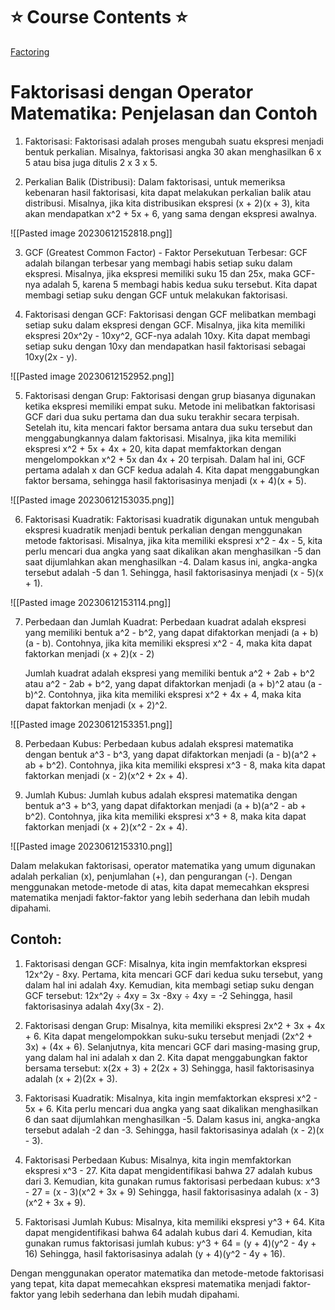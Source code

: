# ⭐️ Course Contents ⭐️

[Factoring](https://www.youtube.com/watch?v=FK6Uws9-9SU&list=PLAEgL_CQRjwSK844Tmveev_UM2B0BvERL&index=5)

# Faktorisasi dengan Operator Matematika: Penjelasan dan Contoh

1. Faktorisasi:
   Faktorisasi adalah proses mengubah suatu ekspresi menjadi bentuk perkalian. Misalnya, faktorisasi angka 30 akan menghasilkan 6 x 5 atau bisa juga ditulis 2 x 3 x 5.

2. Perkalian Balik (Distribusi):
   Dalam faktorisasi, untuk memeriksa kebenaran hasil faktorisasi, kita dapat melakukan perkalian balik atau distribusi. Misalnya, jika kita distribusikan ekspresi (x + 2)(x + 3), kita akan mendapatkan x^2 + 5x + 6, yang sama dengan ekspresi awalnya.

![[Pasted image 20230612152818.png]]

3. GCF (Greatest Common Factor) - Faktor Persekutuan Terbesar:
   GCF adalah bilangan terbesar yang membagi habis setiap suku dalam ekspresi. Misalnya, jika ekspresi memiliki suku 15 dan 25x, maka GCF-nya adalah 5, karena 5 membagi habis kedua suku tersebut. Kita dapat membagi setiap suku dengan GCF untuk melakukan faktorisasi.

4. Faktorisasi dengan GCF:
   Faktorisasi dengan GCF melibatkan membagi setiap suku dalam ekspresi dengan GCF. Misalnya, jika kita memiliki ekspresi 20x^2y - 10xy^2, GCF-nya adalah 10xy. Kita dapat membagi setiap suku dengan 10xy dan mendapatkan hasil faktorisasi sebagai 10xy(2x - y).

![[Pasted image 20230612152952.png]]

5. Faktorisasi dengan Grup:
   Faktorisasi dengan grup biasanya digunakan ketika ekspresi memiliki empat suku. Metode ini melibatkan faktorisasi GCF dari dua suku pertama dan dua suku terakhir secara terpisah. Setelah itu, kita mencari faktor bersama antara dua suku tersebut dan menggabungkannya dalam faktorisasi. Misalnya, jika kita memiliki ekspresi x^2 + 5x + 4x + 20, kita dapat memfaktorkan dengan mengelompokkan x^2 + 5x dan 4x + 20 terpisah. Dalam hal ini, GCF pertama adalah x dan GCF kedua adalah 4. Kita dapat menggabungkan faktor bersama, sehingga hasil faktorisasinya menjadi (x + 4)(x + 5).

![[Pasted image 20230612153035.png]]

6. Faktorisasi Kuadratik:
   Faktorisasi kuadratik digunakan untuk mengubah ekspresi kuadratik menjadi bentuk perkalian dengan menggunakan metode faktorisasi. Misalnya, jika kita memiliki ekspresi x^2 - 4x - 5, kita perlu mencari dua angka yang saat dikalikan akan menghasilkan -5 dan saat dijumlahkan akan menghasilkan -4. Dalam kasus ini, angka-angka tersebut adalah -5 dan 1. Sehingga, hasil faktorisasinya menjadi (x - 5)(x + 1).

![[Pasted image 20230612153114.png]]

7. Perbedaan dan Jumlah Kuadrat:
   Perbedaan kuadrat adalah ekspresi yang memiliki bentuk a^2 - b^2, yang dapat difaktorkan menjadi (a + b)(a - b). Contohnya, jika kita memiliki ekspresi x^2 - 4, maka kita dapat faktorkan menjadi (x + 2)(x - 2)

   Jumlah kuadrat adalah ekspresi yang memiliki bentuk a^2 + 2ab + b^2 atau a^2 - 2ab + b^2, yang dapat difaktorkan menjadi (a + b)^2 atau (a - b)^2. Contohnya, jika kita memiliki ekspresi x^2 + 4x + 4, maka kita dapat faktorkan menjadi (x + 2)^2.

![[Pasted image 20230612153351.png]]

8. Perbedaan Kubus:
   Perbedaan kubus adalah ekspresi matematika dengan bentuk a^3 - b^3, yang dapat difaktorkan menjadi (a - b)(a^2 + ab + b^2). Contohnya, jika kita memiliki ekspresi x^3 - 8, maka kita dapat faktorkan menjadi (x - 2)(x^2 + 2x + 4).

9. Jumlah Kubus:
   Jumlah kubus adalah ekspresi matematika dengan bentuk a^3 + b^3, yang dapat difaktorkan menjadi (a + b)(a^2 - ab + b^2). Contohnya, jika kita memiliki ekspresi x^3 + 8, maka kita dapat faktorkan menjadi (x + 2)(x^2 - 2x + 4).

![[Pasted image 20230612153310.png]]

Dalam melakukan faktorisasi, operator matematika yang umum digunakan adalah perkalian (x), penjumlahan (+), dan pengurangan (-). Dengan menggunakan metode-metode di atas, kita dapat memecahkan ekspresi matematika menjadi faktor-faktor yang lebih sederhana dan lebih mudah dipahami.

## Contoh:

1. Faktorisasi dengan GCF:
   Misalnya, kita ingin memfaktorkan ekspresi 12x^2y - 8xy. Pertama, kita mencari GCF dari kedua suku tersebut, yang dalam hal ini adalah 4xy. Kemudian, kita membagi setiap suku dengan GCF tersebut:
   12x^2y ÷ 4xy = 3x
   -8xy ÷ 4xy = -2
   Sehingga, hasil faktorisasinya adalah 4xy(3x - 2).

2. Faktorisasi dengan Grup:
   Misalnya, kita memiliki ekspresi 2x^2 + 3x + 4x + 6. Kita dapat mengelompokkan suku-suku tersebut menjadi (2x^2 + 3x) + (4x + 6). Selanjutnya, kita mencari GCF dari masing-masing grup, yang dalam hal ini adalah x dan 2. Kita dapat menggabungkan faktor bersama tersebut:
   x(2x + 3) + 2(2x + 3)
   Sehingga, hasil faktorisasinya adalah (x + 2)(2x + 3).

3. Faktorisasi Kuadratik:
   Misalnya, kita ingin memfaktorkan ekspresi x^2 - 5x + 6. Kita perlu mencari dua angka yang saat dikalikan menghasilkan 6 dan saat dijumlahkan menghasilkan -5. Dalam kasus ini, angka-angka tersebut adalah -2 dan -3. Sehingga, hasil faktorisasinya adalah (x - 2)(x - 3).

4. Faktorisasi Perbedaan Kubus:
   Misalnya, kita ingin memfaktorkan ekspresi x^3 - 27. Kita dapat mengidentifikasi bahwa 27 adalah kubus dari 3. Kemudian, kita gunakan rumus faktorisasi perbedaan kubus:
   x^3 - 27 = (x - 3)(x^2 + 3x + 9)
   Sehingga, hasil faktorisasinya adalah (x - 3)(x^2 + 3x + 9).

5. Faktorisasi Jumlah Kubus:
   Misalnya, kita memiliki ekspresi y^3 + 64. Kita dapat mengidentifikasi bahwa 64 adalah kubus dari 4. Kemudian, kita gunakan rumus faktorisasi jumlah kubus:
   y^3 + 64 = (y + 4)(y^2 - 4y + 16)
   Sehingga, hasil faktorisasinya adalah (y + 4)(y^2 - 4y + 16).

Dengan menggunakan operator matematika dan metode-metode faktorisasi yang tepat, kita dapat memecahkan ekspresi matematika menjadi faktor-faktor yang lebih sederhana dan lebih mudah dipahami.